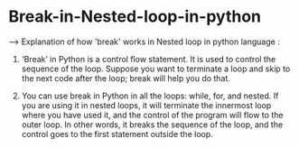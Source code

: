 # Break-in-Nested-loop-in-python
--> Explanation of how 'break' works in Nested loop in python language :
1. ‘Break’ in Python is a control flow statement. It is used to control the sequence of the loop. Suppose you want to terminate a loop and skip to the next code after the loop; break will help you do that. 

2. You can use break in Python in all the loops: while, for, and nested. If you are using it in nested loops, it will terminate the innermost loop where you have used it, and the control of the program will flow to the outer loop. In other words, it breaks the sequence of the loop, and the control goes to the first statement outside the loop.

